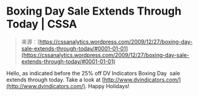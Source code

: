<!--yml
category: 未分类
date: 2024-05-12 18:39:02
-->

# Boxing Day Sale Extends Through Today | CSSA

> 来源：[https://cssanalytics.wordpress.com/2009/12/27/boxing-day-sale-extends-through-today/#0001-01-01](https://cssanalytics.wordpress.com/2009/12/27/boxing-day-sale-extends-through-today/#0001-01-01)

Hello, as indicated before the 25% off DV Indicators Boxing Day  sale extends through today. Take a look at [http://www.dvindicators.com/](http://www.dvindicators.com/). Happy Holidays!